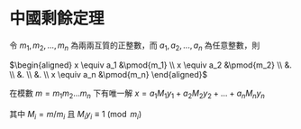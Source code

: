 # 中國剩餘定理

令 $m_1, m_2, ..., m_n$ 為兩兩互質的正整數，而 $a_1, a_2, ..., a_n$ 為任意整數，則

$\begin{aligned} x \equiv a_1 &\pmod{m_1} \\ x \equiv a_2 &\pmod{m_2} \\ &. \\ &. \\ &. \\ x \equiv a_n &\pmod{m_n} \end{aligned}$

在模數 $m = m_1m_2...m_n$ 下有唯一解 $x = a_1M_1y_1 + a_2M_2y_2 + ... + a_nM_ny_n$

其中 $M_i = m / m_i$ 且 $M_iy_i \equiv 1 \pmod{m_i}$
